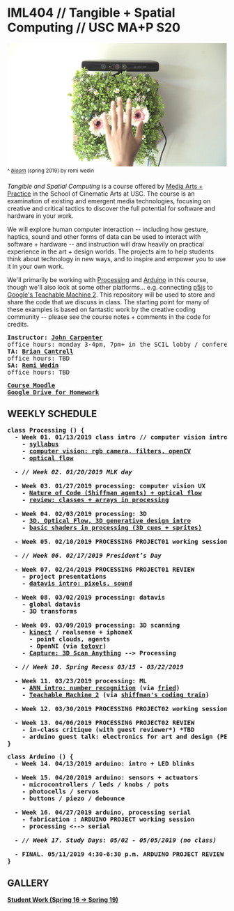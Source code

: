 # IML404 // Tangible + Spatial Computing // USC MA+P S20

![bloom (spring 2019)](https://github.com/johnbcarpenter/USC_IML404_IMAGES/blob/master/images/remi-wedin-bloom.png)
<sup>^ [_bloom_](https://www.remiwedin.com/bloom) (spring 2019) by remi wedin</sup>

_Tangible and Spatial Computing_ is a course offered by [Media Arts + Practice](https://cinema.usc.edu/imap/index.cfm) in the School of Cinematic Arts at USC.  The course is an examination of existing and emergent media technologies, focusing on creative and critical tactics to discover the full potential for software and hardware in your work.

We will explore human computer interaction -- including how gesture, haptics, sound and other forms of data can be used to interact with software + hardware -- and instruction will draw heavily on practical experience in the art + design worlds.  The projects aim to help students think about technology in new ways, and to inspire and empower you to use it in your own work.

We'll primarily be working with [Processing](http://www.processing.org/) and [Arduino](http://www.arduino.cc/) in this course, though we'll also look at some other platforms... e.g. connecting [p5js](http://p5js.org) to [Google's Teachable Machine 2](http://teachablemachine.withgoogle.com/). This repository will be used to store and share the code that we discuss in class. The starting point for many of these examples is based on fantastic work by the creative coding community -- please see the course notes + comments in the code for credits.

<pre>
<b>Instructor: <a href="http://johnbcarpenter.com">John Carpenter</a></b>
office hours: monday 3-4pm, 7pm+ in the SCIL lobby / conference room <i>by appointment</i>
<b>TA: <a href="http://www.brianacantrell.com">Brian Cantrell</a></b>
office hours: TBD
<b>SA: <a href="https://www.remiwedin.com">Remi Wedin</a></b>
office hours: TBD
</pre>

<pre>
<b><a href="https://moodle.sca.usc.edu/course/view.php?id=105">Course Moodle</a><b>
<b><a href="https://drive.google.com/drive/u/1/folders/0AEx6eZWiSATLUk9PVA">Google Drive for Homework</a><b>
</pre>

## WEEKLY SCHEDULE

<pre>
<b>class Processing () {</b>
  - Week 01. 01/13/2019 class intro // computer vision intro
    - <a href="http://github.com/johnbcarpenter/USC_IML404/blob/master/SYLLABUS/IML404-MAP-SPRING2020.pdf">syllabus</a>
    - <a href="https://github.com/johnbcarpenter/USC_IML404/blob/master/notes_md/computer-vision-webcam-opencv.md">computer vision: rgb camera, filters, openCV</a>
    - <a href="https://github.com/johnbcarpenter/USC_IML404/blob/master/notes_md/computer-vision-opticalflow.md">optical flow</a>

  - <i>// Week 02. 01/20/2019 MLK day</i>

  - Week 03. 01/27/2019 processing: computer vision UX
    - <a href="https://github.com/johnbcarpenter/USC_IML404/blob/master/notes_md/computer-vision-opticalflow-NOC.md">Nature of Code (Shiffman agents) + optical flow</a>
    - <a href="https://github.com/johnbcarpenter/USC_IML404/tree/master/CODE/PROCESSING/RGB_CAMERA/OpticalFlow_BouncyBall">review: classes + arrays in processing</a>  

  - Week 04. 02/03/2019 processing: 3D
    - <a href="https://github.com/johnbcarpenter/USC_IML404/blob/master/notes_md/threeD.md">3D, Optical Flow, 3D generative design intro</a>
    - <a href="https://github.com/johnbcarpenter/USC_IML404/blob/master/notes_md/shaders.md">basic shaders in processing (3D cues + sprites)</a>

  - Week 05. 02/10/2019 PROCESSING PROJECT01 working session

  - <i>// Week 06. 02/17/2019 President’s Day</i>

  - Week 07. 02/24/2019 <b>PROCESSING PROJECT01 REVIEW</b>
    - project presentations
    - <a href="https://github.com/johnbcarpenter/USC_IML404/blob/master/notes_md/datavis-intro-pixels-sound.md">datavis intro: pixels, sound</a>

  - Week 08. 03/02/2019 processing: datavis
    - global datavis
    - 3D transforms

  - Week 09. 03/09/2019 processing: 3D scanning
    - <a href="https://github.com/johnbcarpenter/USC_IML404/tree/master/notes_md/computer-vision-kinect.md">kinect</a> / realsense + iphoneX
      - point clouds, agents
      - OpenNI (via <a href="https://github.com/totovr/SimpleOpenNI">totovr</a>)
    - <a href="https://apps.apple.com/ca/app/capture-3d-scan-anything/id1444183458">Capture: 3D Scan Anything</a> --> Processing

  - <i>// Week 10. Spring Recess 03/15 - 03/22/2019</i>

  - Week 11. 03/23/2019 processing: ML
    - <a href="https://github.com/johnbcarpenter/USC_IML404/tree/master/CODE/PROCESSING/ARTIFICIAL_NEURAL_NETWORKS/Fried_ANN_tutorial">ANN intro: number recognition</a> (via <a href="https://medium.com/typeme/lets-code-a-neural-network-from-scratch-part-1-24f0a30d7d62">fried</a>)
    - <a href="https://teachablemachine.withgoogle.com/train">Teachable Machine 2</a> (via <a href="https://thecodingtrain.com/TeachableMachine/index.html">shiffman's coding train</a>)

  - Week 12. 03/30/2019 PROCESSING PROJECT02 working session

  - Week 13. 04/06/2019 <b>PROCESSING PROJECT02 REVIEW</b>
    - in-class critique (with guest reviewer*) *TBD
    - arduino guest talk: electronics for art and design (PETE HAWKES)
<b>}</b>
</pre>

<pre>
<b>class Arduino () {</b>
  - Week 14. 04/13/2019 arduino: intro + LED blinks

  - Week 15. 04/20/2019 arduino: sensors + actuators
    - microcontrollers / leds / knobs / pots
    - photocells / servos
    - buttons / piezo / debounce

  - Week 16. 04/27/2019 arduino, processing serial
    - fabrication : ARDUINO PROJECT working session
    - processing <--> serial

  - <i>// Week 17. Study Days: 05/02 - 05/05/2019 (no class)</i>

  - FINAL. 05/11/2019 4:30-6:30 p.m. <b>ARDUINO PROJECT REVIEW</b>
<b>}</b>
</pre>

## GALLERY

[Student Work (Spring 16 -> Spring 19)](https://github.com/johnbcarpenter/USC_IML404/blob/master/notes_md/gallery.md)
